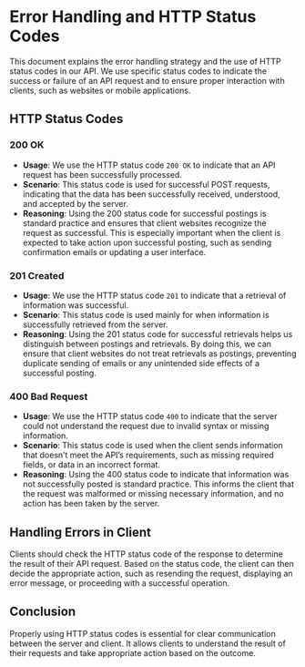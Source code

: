 # Error Handling and HTTP Status Codes

This document explains the error handling strategy and the use of HTTP status codes in our API. We use specific status codes to indicate the success or failure of an API request and to ensure proper interaction with clients, such as websites or mobile applications.

## HTTP Status Codes

### 200 OK

- **Usage**: We use the HTTP status code `200 OK` to indicate that an API request has been successfully processed.
- **Scenario**: This status code is used for successful POST requests, indicating that the data has been successfully received, understood, and accepted by the server.
- **Reasoning**: Using the 200 status code for successful postings is standard practice and ensures that client websites recognize the request as successful. This is especially important when the client is expected to take action upon successful posting, such as sending confirmation emails or updating a user interface.

### 201 Created

- **Usage**: We use the HTTP status code `201` to indicate that a retrieval of information was successful.
- **Scenario**: This status code is used mainly for when information is successfully retrieved from the server.
- **Reasoning**: Using the 201 status code for successful retrievals helps us distinguish between postings and retrievals. By doing this, we can ensure that client websites do not treat retrievals as postings, preventing duplicate sending of emails or any unintended side effects of a successful posting.

### 400 Bad Request

- **Usage**: We use the HTTP status code `400` to indicate that the server could not understand the request due to invalid syntax or missing information.
- **Scenario**: This status code is used when the client sends information that doesn’t meet the API’s requirements, such as missing required fields, or data in an incorrect format.
- **Reasoning**: Using the 400 status code to indicate that information was not successfully posted is standard practice. This informs the client that the request was malformed or missing necessary information, and no action has been taken by the server.

## Handling Errors in Client

Clients should check the HTTP status code of the response to determine the result of their API request. Based on the status code, the client can then decide the appropriate action, such as resending the request, displaying an error message, or proceeding with a successful operation.

## Conclusion

Properly using HTTP status codes is essential for clear communication between the server and client. It allows clients to understand the result of their requests and take appropriate action based on the outcome.